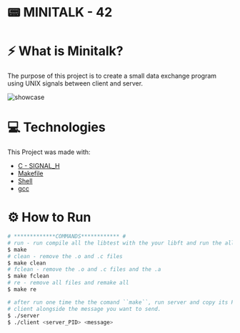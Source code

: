 # 📟 MINITALK - 42

# ⚡ What is Minitalk?

The purpose of this project is to create a small data exchange program using UNIX signals between client and server.

![showcase](https://github.com/mherrezu/42-minitalk/assets/114182402/5bd62c1a-e0ff-441e-b529-a6d0ddb64b30)

# :computer: Technologies

This Project was made with:

* [C - SIGNAL_H](https://devdocs.io/)
* [Makefile](https://www.gnu.org/software/make/manual/make.html)
* [Shell](https://unixguide.readthedocs.io/en/latest/unixcheatsheet/)
* [gcc](https://terminaldeinformacao.com/2015/10/08/como-instalar-e-configurar-o-gcc-no-windows-mingw/)

# ⚙️ How to Run
```bash
# *************COMMANDS************ #
# run - run compile all the libtest with the your libft and run the all tests
$ make
# clean - remove the .o and .c files 
$ make clean
# fclean - remove the .o and .c files and the .a
$ make fclean
# re - remove all files and remake all
$ make re

# after run one time the the comand ``make``, run server and copy its PID to the
# client alongside the message you want to send.
$ ./server
$ ./client <server_PID> <message> 

```

